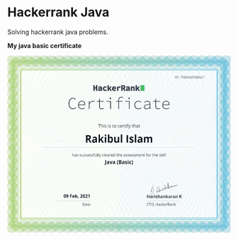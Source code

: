 # Hackerrank Java 

Solving hackerrank java problems.

**My java basic certificate** 


<img src="JavaPractice/src/images/download.png" width="600" height="400" />
